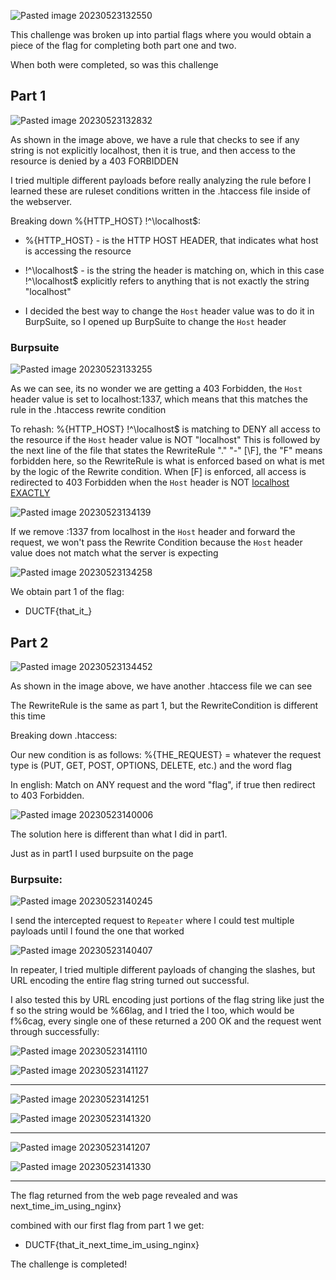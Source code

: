 
![Pasted image 20230523132550](https://github.com/GoldenEmp3R0R/DownUnderCTF-2022-Write-Up/assets/125948172/9a9bebdc-c4b6-4c1c-9753-85dda462eba6)

This challenge was broken up into partial flags where you would obtain a piece of the flag for completing both part one and two. 

When both were completed, so was this challenge




## Part 1

![Pasted image 20230523132832](https://github.com/GoldenEmp3R0R/DownUnderCTF-2022-Write-Up/assets/125948172/b9718be9-48c9-4cc8-9914-4abf55ec15f0)

 As shown in the image above, we have a rule that checks to see if any string is not explicitly localhost, then it is true, and then access to the resource is denied by a 403 FORBIDDEN 


I tried multiple different payloads before really analyzing the rule before I learned these are ruleset conditions written in the .htaccess file inside of the webserver. 


Breaking down %{HTTP_HOST} !^\localhost$:

- %{HTTP_HOST} - is the HTTP HOST HEADER, that indicates what host is accessing the resource

- !^\localhost$ - is the string the header is matching on, which in this case !^\localhost$ explicitly refers to anything that is not exactly the string "localhost"


- I decided the best way to change the `Host` header value was to do it in BurpSuite, so I opened up BurpSuite to change the `Host` header

### Burpsuite 


![Pasted image 20230523133255](https://github.com/GoldenEmp3R0R/DownUnderCTF-2022-Write-Up/assets/125948172/e6648a0b-7b51-47bd-a0f5-306e78576d0c)




As we can see, its no wonder we are getting a 403 Forbidden, the `Host` header value is set to localhost:1337, which means that this matches the rule in the .htaccess rewrite condition

To rehash: 
	 %{HTTP_HOST} !^\localhost$ is matching to DENY all access to the resource if the `Host` header value is NOT "localhost"
	 This is followed by the next line of the file that states the RewriteRule "." "-" \[\F\], the "F" means forbidden here, so the RewriteRule is what is enforced based on what is met by the logic of the Rewrite condition. 
	 When \[F] is enforced, all access is redirected to 403 Forbidden when the `Host` header is NOT <u>localhost EXACTLY</u>


![Pasted image 20230523134139](https://github.com/GoldenEmp3R0R/DownUnderCTF-2022-Write-Up/assets/125948172/83e79d4c-4b9a-469b-baa1-8d04a639d6ef)


If we remove :1337 from localhost in the `Host` header and forward the request, we won't pass the Rewrite Condition because the `Host` header value does not match what the server is expecting


![Pasted image 20230523134258](https://github.com/GoldenEmp3R0R/DownUnderCTF-2022-Write-Up/assets/125948172/9691e903-5436-4829-9b03-189d8d353682)


We obtain part 1 of the flag:

- DUCTF{that_it_}



## Part 2


![Pasted image 20230523134452](https://github.com/GoldenEmp3R0R/DownUnderCTF-2022-Write-Up/assets/125948172/8c977c23-ded4-4905-99a8-55b9e72e6c1a)


As shown in the image above, we have another .htaccess file we can see

The RewriteRule is the same as part 1, but the RewriteCondition is different this time


Breaking down .htaccess:

Our new condition is as follows:
%{THE_REQUEST} = whatever the request type is (PUT, GET, POST, OPTIONS, DELETE, etc.)
and the word flag

In english: Match on ANY request and the word "flag", if true then redirect to 403 Forbidden.


![Pasted image 20230523140006](https://github.com/GoldenEmp3R0R/DownUnderCTF-2022-Write-Up/assets/125948172/e1099f34-50ae-4408-8542-e5a0fce08842)



The solution here is different than what I did in part1.


Just as in part1 I used burpsuite on the page 



### Burpsuite:

![Pasted image 20230523140245](https://github.com/GoldenEmp3R0R/DownUnderCTF-2022-Write-Up/assets/125948172/256eab31-aafe-425c-81f7-122c9455ac3f)



I send the intercepted request to `Repeater` where I could test multiple payloads until I found the one that worked


![Pasted image 20230523140407](https://github.com/GoldenEmp3R0R/DownUnderCTF-2022-Write-Up/assets/125948172/a09745e5-f521-4737-b2c1-9169a54255f9)



In repeater, I tried multiple different payloads of changing the slashes, but URL encoding the entire flag string turned out successful.

I also tested this by URL encoding just portions of the flag string like just the f so the string would be %66lag,
and I tried the l too, which would be f%6cag, every single one of these returned a 200 OK and the request went through successfully:


![Pasted image 20230523141110](https://github.com/GoldenEmp3R0R/DownUnderCTF-2022-Write-Up/assets/125948172/0f06639b-22ef-48b1-b7a3-0a080a780e1c)


![Pasted image 20230523141127](https://github.com/GoldenEmp3R0R/DownUnderCTF-2022-Write-Up/assets/125948172/e465ca41-9cec-408c-be3b-05a4e23f9e75)


----

![Pasted image 20230523141251](https://github.com/GoldenEmp3R0R/DownUnderCTF-2022-Write-Up/assets/125948172/4a620126-ef6f-42f0-9e10-1a2b6d8f5668)



![Pasted image 20230523141320](https://github.com/GoldenEmp3R0R/DownUnderCTF-2022-Write-Up/assets/125948172/7be4a820-033b-4ca0-aff2-e38bee7c8732)

---

![Pasted image 20230523141207](https://github.com/GoldenEmp3R0R/DownUnderCTF-2022-Write-Up/assets/125948172/36984404-495b-4c7e-9ac1-1ed1b05e1d8a)


![Pasted image 20230523141330](https://github.com/GoldenEmp3R0R/DownUnderCTF-2022-Write-Up/assets/125948172/b6dfc7d2-1cc1-4e5a-84c9-89371a866c1f)


---



The flag returned from the web page revealed and was next_time_im_using_nginx}

combined with our first flag from part 1 we get:


- DUCTF{that_it_next_time_im_using_nginx}


The challenge is completed!
